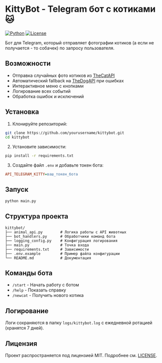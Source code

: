 # KittyBot - Telegram бот с котиками 🐱

[![Python](https://img.shields.io/badge/Python-3.8%2B-blue)](https://python.org)
[![License](https://img.shields.io/badge/License-MIT-green)](LICENSE)

Бот для Telegram, который отправляет фотографии котиков (а если не получается - то собачек) по запросу пользователя.

## Возможности

- Отправка случайных фото котиков из [TheCatAPI](https://thecatapi.com/)
- Автоматический fallback на [TheDogAPI](https://thedogapi.com/) при ошибках
- Интерактивное меню с кнопками
- Логирование всех событий
- Обработка ошибок и исключений

## Установка

1. Клонируйте репозиторий:
```bash
git clone https://github.com/yourusername/kittybot.git
cd kittybot
```

2. Установите зависимости:
```bash
pip install -r requirements.txt
```

3. Создайте файл `.env` и добавьте токен бота:
```ini
API_TELEGRAM_KITTY=ваш_токен_бота
```

## Запуск

```bash
python main.py
```

## Структура проекта

```
kittybot/
├── animal_api.py        # Логика работы с API животных
├── bot_handlers.py      # Обработчики команд бота
├── logging_config.py    # Конфигурация логирования
├── main.py              # Точка входа
├── requirements.txt     # Зависимости
├── .env.example         # Пример файла конфигурации
└── README.md            # Документация
```

## Команды бота

- `/start` - Начать работу с ботом
- `/help` - Показать справку
- `/newcat` - Получить нового котика

## Логирование

Логи сохраняются в папку `logs/kittybot.log` с ежедневной ротацией (хранятся 7 дней).

## Лицензия

Проект распространяется под лицензией MIT. Подробнее см. [LICENSE](LICENSE).